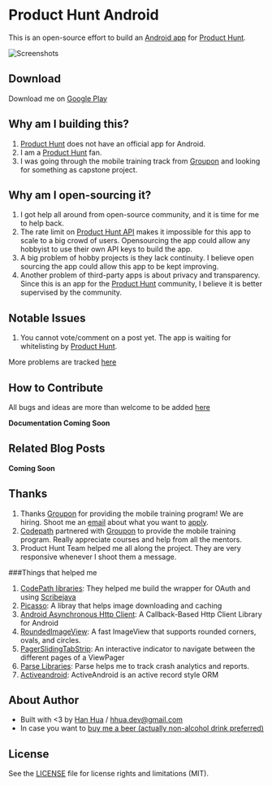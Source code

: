 # Product Hunt Android
This is an open-source effort to build an [Android app](https://play.google.com/store/apps/details?id=com.hhua.android.producthunt) for [Product Hunt](https://www.producthunt.com/).

![Screenshots](https://github.com/hhua/product-hunt-android/blob/master/public/img/screenshots_mixed.png?raw=true)

## Download

Download me on [Google Play](https://play.google.com/store/apps/details?id=com.hhua.android.producthunt)

## Why am I building this?

1. [Product Hunt](https://www.producthunt.com/) does not have an official app for Android.
2. I am a [Product Hunt](https://www.producthunt.com/) fan.
3. I was going through the mobile training track from [Groupon](https://www.groupon.com/) and looking for something as capstone project.

## Why am I open-sourcing it?

1. I got help all around from open-source community, and it is time for me to help back.
2. The rate limit on [Product Hunt API](https://api.producthunt.com/v1/docs) makes it impossible for this app to scale to a big crowd of users. Opensourcing the app could allow any hobbyist to use their own API keys to build the app.
3. A big problem of hobby projects is they lack continuity. I believe open sourcing the app could allow this app to be kept improving.
4. Another problem of third-party apps is about privacy and transparency. Since this is an app for the [Product Hunt](https://www.producthunt.com/) community, I believe it is better supervised by the community.

## Notable Issues

1. You cannot vote/comment on a post yet. The app is waiting for whitelisting by [Product Hunt](https://www.producthunt.com/). 

More problems are tracked [here](https://github.com/hhua/product-hunt-android/issues)

## How to Contribute

All bugs and ideas are more than welcome to be added [here](https://github.com/hhua/product-hunt-android/issues)

**Documentation Coming Soon**

## Related Blog Posts

**Coming Soon**


## Thanks
1. Thanks [Groupon](https://www.groupon.com/) for providing the mobile training program! We are hiring. Shoot me an [email](mailto:ahua@groupon.com) about what you want to [apply](https://jobs.groupon.com/).
2. [Codepath](https://codepath.com/) partnered with [Groupon](https://www.groupon.com/) to provide the mobile training program. Really appreciate courses and help from all the mentors.
3. Product Hunt Team helped me all along the project. They are very responsive whenever I shoot them a message.

###Things that helped me

1. [CodePath libraries](https://github.com/hhua/product-hunt-android/tree/master/app/libs): They helped me build the wrapper for OAuth and using [Scribejava](https://github.com/scribejava/scribejava)
2. [Picasso](http://square.github.io/picasso/): A libray that helps image downloading and caching
3. [Android Asynchronous Http Client](http://loopj.com/android-async-http/): A Callback-Based Http Client Library for Android
4. [RoundedImageView](https://github.com/vinc3m1/RoundedImageView): A fast ImageView that supports rounded corners, ovals, and circles.
5. [PagerSlidingTabStrip](https://github.com/astuetz/PagerSlidingTabStrip): An interactive indicator to navigate between the different pages of a ViewPager
6. [Parse Libraries](https://www.parse.com/docs): Parse helps me to track crash analytics and reports.
7. [Activeandroid](http://www.activeandroid.com/): ActiveAndroid is an active record style ORM

## About Author
* Built with <3 by [Han Hua](https://twitter.com/hhua_) / [hhua.dev@gmail.com](mailto:hhua.dev@gmail.com)
* In case you want to [buy me a beer (actually non-alcohol drink preferred)](https://www.paypal.me/hhua/5)

## License
See the [LICENSE](https://github.com/hhua/product-hunt-android/blob/master/LICENSE.md) file for license rights and limitations (MIT).

